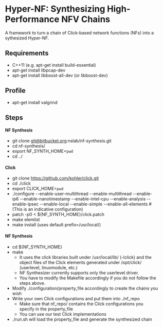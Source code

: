 Hyper-NF: Synthesizing High-Performance NFV Chains
======

A framework to turn a chain of Click-based network functions (NFs) into a sythesized Hyper-NF.

## Requirements
  * C++11 (e.g. apt-get install build-essential)
  * apt-get install libpcap-dev
  * apt-get install libboost-all-dev (or libboost-dev)

## Profile
  * apt-get install valgrind

## Steps
#### NF Synthesis
  * git clone git@bitbucket.org:nslab/nf-synthesis.git
  * cd nf-synthesis/
  * export NF_SYNTH_HOME=`pwd`
  * cd ../

#### Click
  * git clone https://github.com/kohler/click.git
  * cd ./click
  * export CLICK_HOME=`pwd`
  * ./configure --enable-user-multithread --enable-multithread --enable-ip6 --enable-nanotimestamp
		--enable-intel-cpu --enable-analysis --enable-ipsec --enable-local --enable-simple
		--enable-all-elements #(This is an indicative configuration)
  * patch -p0 < ${NF_SYNTH_HOME}/click.patch
  * make elemlist
  * make install (uses default prefix=/usr/local/)

#### NF Synthesis  
  * cd ${NF_SYNTH_HOME}
  * make
    * It uses the click libraries built under /usr/local/lib/ (-lclick) and the object files
      of the Click elements generated under /opt/click/<driver> (userlevel, linuxmodule, etc.)
    * NF Synthesizer currently supports only the userlevel driver.
    * You have to modify the Makefile accordingly if you do not follow the steps above.
  * Modify ./configuration/property_file accordingly to create the chains you wish
  * Write your own Click configurations and put them into ./nf_repo
    * Make sure that nf_repo/ contains the Click configurations you specify in the property_file
    * You can use our test Click implementations
  * ./run.sh will load the property_file and generate the synthesized chain
